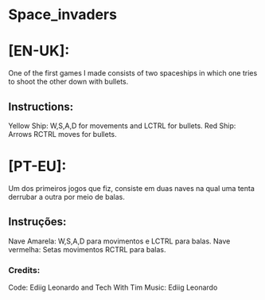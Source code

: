 # Space_invaders

# [EN-UK]:

One of the first games I made consists of two spaceships in which one tries to shoot the other down with bullets.
## Instructions:
Yellow Ship: W,S,A,D for movements and LCTRL for bullets. Red Ship: Arrows RCTRL moves for bullets.


  ##


  
# [PT-EU]:

Um dos primeiros jogos que fiz, consiste em duas naves na qual uma tenta derrubar a outra por meio de balas.
## Instruções:
Nave Amarela: W,S,A,D para movimentos e LCTRL para balas. Nave vermelha: Setas movimentos RCTRL para balas.
  
### Credits:

  Code: Ediig Leonardo and Tech With Tim
  Music: Ediig Leonardo

####
